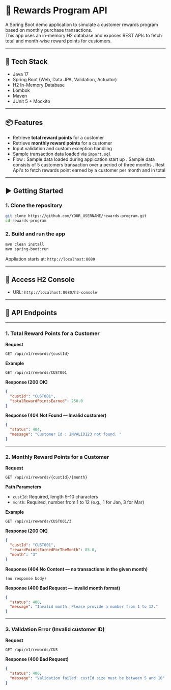 # 🎁 Rewards Program API

A Spring Boot demo application to simulate a customer rewards program based on monthly purchase transactions.  
This app uses an in-memory H2 database and exposes REST APIs to fetch total and month-wise reward points for customers.

---

## 🚀 Tech Stack

- Java 17
- Spring Boot (Web, Data JPA, Validation, Actuator)
- H2 In-Memory Database
- Lombok
- Maven
- JUnit 5 + Mockito

---

## 📦 Features

- Retrieve **total reward points** for a customer
- Retrieve **monthly reward points** for a customer
- Input validation and custom exception handling
- Sample transaction data loaded via `import.sql`
- Flow : Sample data loaded during application start up .
  Sample data consists of 5 customers transaction over a period of three months . 
  Rest Api's to fetch rewards point earned by a customer per month and in total

---

## ▶️ Getting Started

### 1. Clone the repository

```bash
git clone https://github.com/YOUR_USERNAME/rewards-program.git
cd rewards-program
```

### 2. Build and run the app

```bash
mvn clean install
mvn spring-boot:run
```

Appliation  starts at: `http://localhost:8080`

---

## 🧪 Access H2 Console

- URL: `http://localhost:8080/h2-console`

---

## 🔗 API Endpoints

---

### 1. Total Reward Points for a Customer

**Request**
```
GET /api/v1/rewards/{custId}
```

**Example**
```
GET /api/v1/rewards/CUST001
```

**Response (200 OK)**
```json
{
  "custId": "CUST001",
  "totalRewardPointsEarned": 250.0
}
```

**Response (404 Not Found — Invalid customer)**
```json
{
  "status": 404,
  "message": "Customer Id : INVALID123 not found. "
}
```

---

### 2. Monthly Reward Points for a Customer

**Request**
```
GET /api/v1/rewards/{custId}/{month}
```

**Path Parameters**
- `custId`: Required, length 5–10 characters
- `month`: Required, number from 1 to 12 (e.g., 1 for Jan, 3 for Mar)

**Example**
```
GET /api/v1/rewards/CUST001/3
```

**Response (200 OK)**
```json
{
  "custId": "CUST001",
  "rewardPointsEarnedForTheMonth": 85.0,
  "month": "3"
}
```

**Response (404 No Content — no transactions in the given month)**
```
(no response body)
```

**Response (400 Bad Request — invalid month format)**
```json
{
  "status": 400,
  "message": "Invalid month. Please provide a number from 1 to 12."
}
```

---

### 3. Validation Error (Invalid customer ID)

**Request**
```
GET /api/v1/rewards/CUS
```

**Response (400 Bad Request)**
```json
{
  "status": 400,
  "message": "Validation failed: custId size must be between 5 and 10"
}
```



